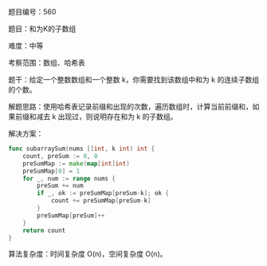 题目编号：560

题目：和为K的子数组

难度：中等

考察范围：数组、哈希表

题干：给定一个整数数组和一个整数 k，你需要找到该数组中和为 k 的连续子数组的个数。

解题思路：使用哈希表记录前缀和出现的次数，遍历数组时，计算当前前缀和，如果前缀和减去 k 出现过，则说明存在和为 k 的子数组。

解决方案：

```go
func subarraySum(nums []int, k int) int {
    count, preSum := 0, 0
    preSumMap := make(map[int]int)
    preSumMap[0] = 1
    for _, num := range nums {
        preSum += num
        if _, ok := preSumMap[preSum-k]; ok {
            count += preSumMap[preSum-k]
        }
        preSumMap[preSum]++
    }
    return count
}
```

算法复杂度：时间复杂度 O(n)，空间复杂度 O(n)。